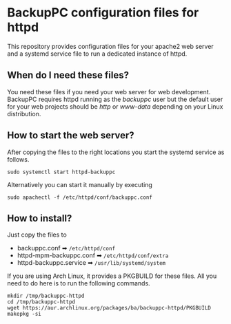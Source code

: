 BackupPC configuration files for httpd
======================================

This repository provides configuration files for your apache2 web server and a systemd service file to run a dedicated instance of httpd.

When do I need these files?
---------------------------

You need these files if you need your web server for web development. BackupPC requires httpd running as the *backuppc* user but the default user for your web projects should be *http* or *www-data* depending on your Linux distribution.

How to start the web server?
----------------------------

After copying the files to the right locations you start the systemd service as follows.

<code>sudo systemctl start httpd-backuppc</code>

Alternatively you can start it manually by executing

<code>sudo apachectl -f /etc/httpd/conf/backuppc.conf</code>

How to install?
---------------

Just copy the files to

* backuppc.conf ➡ <code>/etc/httpd/conf</code>
* httpd-mpm-backuppc.conf ➡ <code>/etc/httpd/conf/extra</code>
* httpd-backuppc.service ➡ <code>/usr/lib/systemd/system</code>

If you are using Arch Linux, it provides a PKGBUILD for these files. All you need to do here is to run the following commands.

<pre><code>mkdir /tmp/backuppc-httpd
cd /tmp/backuppc-httpd
wget https://aur.archlinux.org/packages/ba/backuppc-httpd/PKGBUILD
makepkg -si
</code></pre>
